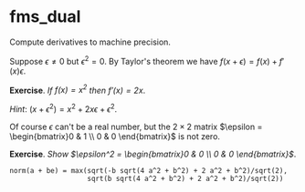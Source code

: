 # fms_dual

Compute derivatives to machine precision.

Suppose $\epsilon \not= 0$ but $\epsilon^2 = 0$.
By Taylor's theorem we have $f(x + \epsilon) = f(x) + f'(x) \epsilon$.

__Exercise__. _If $f(x) = x^2$ then $f'(x) = 2x$_.

_Hint_: $(x + \epsilon^2) = x^2 + 2x\epsilon + \epsilon^2$.

Of course $\epsilon$ can't be a real number, but the $2\times 2$
matrix $\epsilon = \begin{bmatrix}0 & 1 \\ 0 & 0 \end{bmatrix}$
is not zero.

__Exercise__. _Show $\epsilon^2 = \begin{bmatrix}0 & 0 \\ 0 & 0 \end{bmatrix}$_.

```
norm(a + be) = max(sqrt(-b sqrt(4 a^2 + b^2) + 2 a^2 + b^2)/sqrt(2),
                   sqrt(b sqrt(4 a^2 + b^2) + 2 a^2 + b^2)/sqrt(2))
```